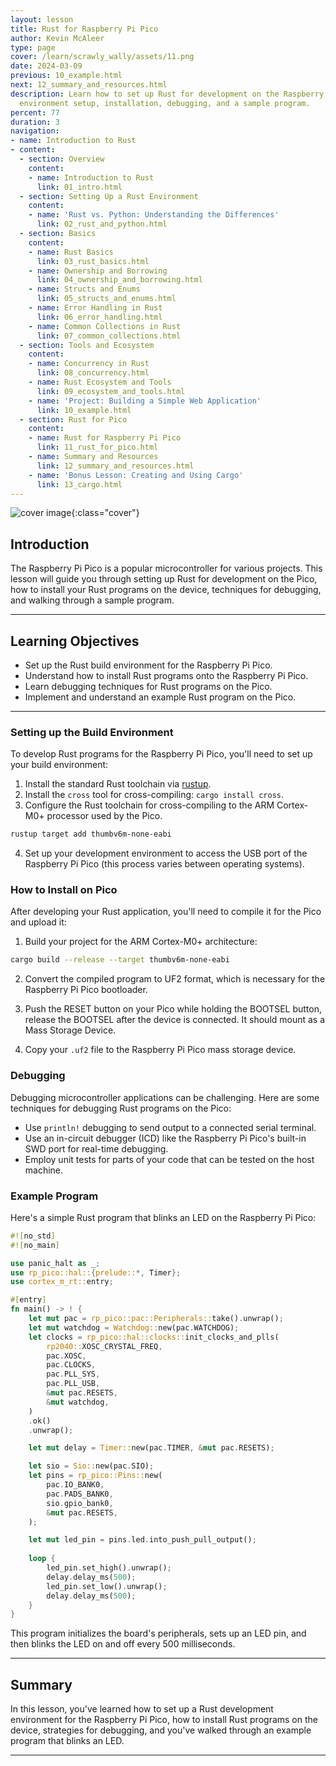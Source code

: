 ```yaml
---
layout: lesson
title: Rust for Raspberry Pi Pico
author: Kevin McAleer
type: page
cover: /learn/scrawly_wally/assets/11.png
date: 2024-03-09
previous: 10_example.html
next: 12_summary_and_resources.html
description: Learn how to set up Rust for development on the Raspberry Pi Pico, including
  environment setup, installation, debugging, and a sample program.
percent: 77
duration: 3
navigation:
- name: Introduction to Rust
- content:
  - section: Overview
    content:
    - name: Introduction to Rust
      link: 01_intro.html
  - section: Setting Up a Rust Environment
    content:
    - name: 'Rust vs. Python: Understanding the Differences'
      link: 02_rust_and_python.html
  - section: Basics
    content:
    - name: Rust Basics
      link: 03_rust_basics.html
    - name: Ownership and Borrowing
      link: 04_ownership_and_borrowing.html
    - name: Structs and Enums
      link: 05_structs_and_enums.html
    - name: Error Handling in Rust
      link: 06_error_handling.html
    - name: Common Collections in Rust
      link: 07_common_collections.html
  - section: Tools and Ecosystem
    content:
    - name: Concurrency in Rust
      link: 08_concurrency.html
    - name: Rust Ecosystem and Tools
      link: 09_ecosystem_and_tools.html
    - name: 'Project: Building a Simple Web Application'
      link: 10_example.html
  - section: Rust for Pico
    content:
    - name: Rust for Raspberry Pi Pico
      link: 11_rust_for_pico.html
    - name: Summary and Resources
      link: 12_summary_and_resources.html
    - name: 'Bonus Lesson: Creating and Using Cargo'
      link: 13_cargo.html
---
```



![cover image]({{page.cover}}){:class="cover"}

## Introduction

The Raspberry Pi Pico is a popular microcontroller for various projects. This lesson will guide you through setting up Rust for development on the Pico, how to install your Rust programs on the device, techniques for debugging, and walking through a sample program.

---

## Learning Objectives

- Set up the Rust build environment for the Raspberry Pi Pico.
- Understand how to install Rust programs onto the Raspberry Pi Pico.
- Learn debugging techniques for Rust programs on the Pico.
- Implement and understand an example Rust program on the Pico.

---

### Setting up the Build Environment

To develop Rust programs for the Raspberry Pi Pico, you'll need to set up your build environment:

1. Install the standard Rust toolchain via [rustup](https://rustup.rs/).
2. Install the `cross` tool for cross-compiling: `cargo install cross`.
3. Configure the Rust toolchain for cross-compiling to the ARM Cortex-M0+ processor used by the Pico.

```bash
rustup target add thumbv6m-none-eabi
```

4. Set up your development environment to access the USB port of the Raspberry Pi Pico (this process varies between operating systems).

### How to Install on Pico

After developing your Rust application, you'll need to compile it for the Pico and upload it:

1. Build your project for the ARM Cortex-M0+ architecture:

```bash
cargo build --release --target thumbv6m-none-eabi
```

2. Convert the compiled program to UF2 format, which is necessary for the Raspberry Pi Pico bootloader.

3. Push the RESET button on your Pico while holding the BOOTSEL button, release the BOOTSEL after the device is connected. It should mount as a Mass Storage Device.

4. Copy your `.uf2` file to the Raspberry Pi Pico mass storage device.

### Debugging

Debugging microcontroller applications can be challenging. Here are some techniques for debugging Rust programs on the Pico:

- Use `println!` debugging to send output to a connected serial terminal.
- Use an in-circuit debugger (ICD) like the Raspberry Pi Pico's built-in SWD port for real-time debugging.
- Employ unit tests for parts of your code that can be tested on the host machine.

### Example Program

Here's a simple Rust program that blinks an LED on the Raspberry Pi Pico:

```rust
#![no_std]
#![no_main]

use panic_halt as _;
use rp_pico::hal::{prelude::*, Timer};
use cortex_m_rt::entry;

#[entry]
fn main() -> ! {
    let mut pac = rp_pico::pac::Peripherals::take().unwrap();
    let mut watchdog = Watchdog::new(pac.WATCHDOG);
    let clocks = rp_pico::hal::clocks::init_clocks_and_plls(
        rp2040::XOSC_CRYSTAL_FREQ,
        pac.XOSC,
        pac.CLOCKS,
        pac.PLL_SYS,
        pac.PLL_USB,
        &mut pac.RESETS,
        &mut watchdog,
    )
    .ok()
    .unwrap();

    let mut delay = Timer::new(pac.TIMER, &mut pac.RESETS);

    let sio = Sio::new(pac.SIO);
    let pins = rp_pico::Pins::new(
        pac.IO_BANK0,
        pac.PADS_BANK0,
        sio.gpio_bank0,
        &mut pac.RESETS,
    );

    let mut led_pin = pins.led.into_push_pull_output();
    
    loop {
        led_pin.set_high().unwrap();
        delay.delay_ms(500);
        led_pin.set_low().unwrap();
        delay.delay_ms(500);
    }
}
```

This program initializes the board's peripherals, sets up an LED pin, and then blinks the LED on and off every 500 milliseconds.

---

## Summary

In this lesson, you've learned how to set up a Rust development environment for the Raspberry Pi Pico, how to install Rust programs on the device, strategies for debugging, and you've walked through an example program that blinks an LED.

---
